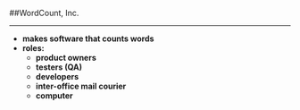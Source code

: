 <!-- .slide: data-background="resources/footer.svg" data-background-size="contain" data-background-position="bottom"  -->

##WordCount, Inc.
- - -
* **makes software that counts words**
* **roles:**
  * **product owners**  <!-- .element: style="color:maroon" -->
  * **testers (QA)**  <!-- .element: style="color:maroon" -->
  * **developers**  <!-- .element: style="color:maroon" -->
  * **inter-office mail courier**  <!-- .element: style="color:maroon" -->
  * **computer**  <!-- .element: style="color:maroon" -->

<aside class="notes">
  <p>
  </p>
  <p>
  </p>
</aside>
